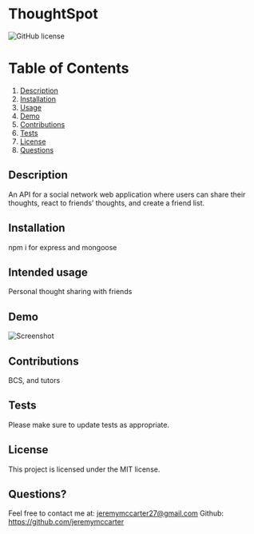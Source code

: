 # ThoughtSpot
![GitHub license](https://img.shields.io/badge/license-MIT-blue.svg)


  # Table of Contents
  1. [Description](#description)
  2. [Installation](#installation)
  3. [Usage](#intended-usage)
  4. [Demo](#demo)
  5. [Contributions](#contributions)
  6. [Tests](#tests)
  7. [License](#license)
  8. [Questions](#questions?)
  

## Description
An API for a social network web application where users can share their thoughts, react to friends’ thoughts, and create a friend list.

  ##  Installation
  npm i for express and mongoose
  

  ## Intended usage
  Personal thought sharing with friends
   
  ## Demo
   ![Screenshot](https://user-images.githubusercontent.com/118328184/233541149-c7b291db-65df-4059-97aa-10af9f739715.png)

  ## Contributions
  BCS, and tutors

  ## Tests
  Please make sure to update tests as appropriate.
  
 
  

   ## License
This project is licensed under the MIT license.

  
  
  ## Questions?
  Feel free to contact me at: jeremymccarter27@gmail.com
  Github: https://github.com/jeremymccarter